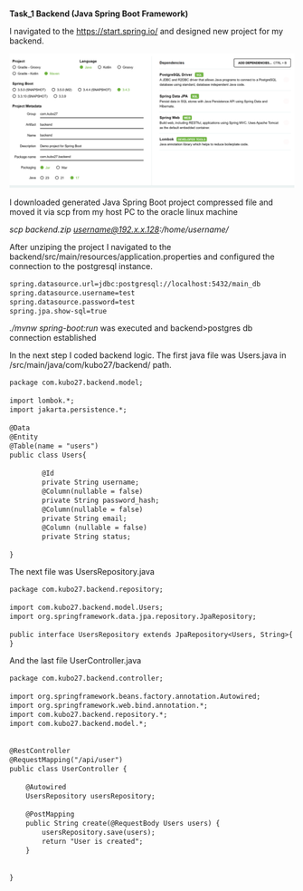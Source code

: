 <br><b>Task_1 Backend (Java Spring Boot Framework)</b>

I navigated to the https://start.spring.io/ and designed new project for my backend.

![alt text](image.png)

I downloaded generated Java Spring Boot project compressed file and moved it via scp from my host PC to the oracle linux machine

<i>scp backend.zip username@192.x.x.128:/home/username/</i>

After unziping the project I navigated to the backend/src/main/resources/application.properties and configured the connection to the postgresql instance.
```
spring.datasource.url=jdbc:postgresql://localhost:5432/main_db
spring.datasource.username=test
spring.datasource.password=test
spring.jpa.show-sql=true
```
<i> ./mvnw spring-boot:run </i> was executed and backend>postgres db connection established

In the next step I coded backend logic. The first java file was Users.java in /src/main/java/com/kubo27/backend/ path.


```
package com.kubo27.backend.model;

import lombok.*;
import jakarta.persistence.*;

@Data
@Entity
@Table(name = "users")
public class Users{

        @Id
        private String username;
        @Column(nullable = false)
        private String password_hash;
        @Column(nullable = false)
        private String email;
        @Column (nullable = false)
        private String status;

}
```


The next file was UsersRepository.java


```
package com.kubo27.backend.repository;

import com.kubo27.backend.model.Users;
import org.springframework.data.jpa.repository.JpaRepository;

public interface UsersRepository extends JpaRepository<Users, String>{
}
```


And the last file UserController.java


```
package com.kubo27.backend.controller;

import org.springframework.beans.factory.annotation.Autowired;
import org.springframework.web.bind.annotation.*;
import com.kubo27.backend.repository.*;
import com.kubo27.backend.model.*;


@RestController
@RequestMapping("/api/user")
public class UserController {

    @Autowired
    UsersRepository usersRepository;

    @PostMapping
    public String create(@RequestBody Users users) {
        usersRepository.save(users);
        return "User is created";
    }


}
```

